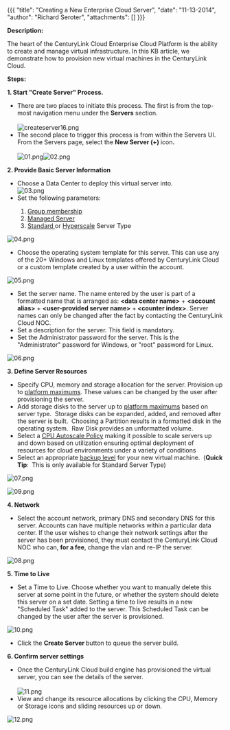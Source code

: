 {{{
  "title": "Creating a New Enterprise Cloud Server",
  "date": "11-13-2014",
  "author": "Richard Seroter",
  "attachments": []
}}}

<p><strong>Description:</strong>
</p>
<p>The heart of the CenturyLink Cloud Enterprise Cloud Platform is the ability to create and manage virtual infrastructure. In this KB article, we demonstrate how to provision new virtual machines in the CenturyLink Cloud.</p>
<p><strong>Steps:</strong>
</p>
<div><strong>1. Start "Create Server" Process.</strong>
</div>
<ul>
  <li>There are two places to initiate this process. The first is from the top-most navigation menu under the <strong>Servers</strong> section.
    <br />
    <br /><img src="https://t3n.zendesk.com/attachments/token/4nWmChpcg7AfDt5QDcGoLyuoN/?name=createserver16.png" alt="createserver16.png" />
  </li>
  <li>The second place to trigger this process is from within the Servers UI. From the Servers page, select the <strong>New Server (+) </strong>icon<strong>. </strong>
    <br />
    <br /><img src="https://t3n.zendesk.com/attachments/token/J17PuvEMgJSePQgWApGEtscTj/?name=01.png" alt="01.png" /><img src="https://t3n.zendesk.com/attachments/token/65AvXyfs7BQLgQ7vgpkIke2Ed/?name=02.png" alt="02.png" />
  </li>
</ul>
<div><strong>2. Provide Basic Server Information</strong>
</div>
<ul>
  <li>Choose a Data Center to deploy this virtual server into.
    <br /><img src="https://t3n.zendesk.com/attachments/token/toRhTjyzqx3BUzQffdF8aBoni/?name=03.png" alt="03.png" />
  </li>
  <li>Set the following parameters:</li>
</ul>
<ol>
  <ol>
    <li><a href="http://www.centurylinkcloud.com/products/management/groups" target="_blank">Group membership</a>&nbsp;</li>
    <li><a href="http://www.centurylinkcloud.com/managed-services/operating-systems" target="_blank">Managed Server</a>
    </li>
    <li><a href="http://www.centurylinkcloud.com/products/compute/servers" target="_blank">Standard </a>or <a href="http://www.centurylinkcloud.com/products/compute/hyperscale" target="_blank">Hyperscale</a>&nbsp;Server Type</li>
  </ol>
</ol>
<p><img src="https://t3n.zendesk.com/attachments/token/Ij5TseHU3xH1OVaAxqAny7Y9h/?name=04.png" alt="04.png" />
</p>
<ul>
  <li>Choose the operating system template for this server. This can use any of the 20+ Windows and Linux templates offered by CenturyLink Cloud or a custom template created by a user within the account.</li>
</ul>
<p><img src="https://t3n.zendesk.com/attachments/token/3LqcoKLBAueWJw5lnzNsXwpwI/?name=05.png" alt="05.png" />
</p>
<ul>
  <li>Set the server name. The name entered by the user is part of a formatted name that is arranged as: <strong>&lt;data center name&gt;</strong> + <strong>&lt;account alias&gt;</strong> + <strong>&lt;user-provided server name&gt;</strong> +<strong> &lt;counter index&gt;</strong>.
    Server names can only be changed after the fact by contacting the CenturyLink Cloud NOC.</li>
  <li>Set a description for the server. This field is mandatory.</li>
  <li>Set the Administrator password for the server. This is the "Administrator" password for Windows, or "root" password for Linux.</li>
</ul>
<p><img src="https://t3n.zendesk.com/attachments/token/dl0uRYAhAamj2ioQQcXxo1aeg/?name=06.png" alt="06.png" />
</p>
<div><strong>3. Define Server Resources</strong>
</div>
<ul>
  <li>Specify CPU, memory and storage allocation for the server. Provision up to <a href="https://t3n.zendesk.com/entries/21819996-Cloud-Server-Instance-Size-and-Performance" target="_blank">platform maximums</a>. These values can be changed by the user after
    provisioning the server.</li>
  <li>Add storage disks to the server up to <a href="https://t3n.zendesk.com/entries/21819996-Cloud-Server-Instance-Size-and-Performance" target="_blank">platform maximums</a> based on server type. &nbsp;Storage disks can be expanded, added, and removed after
    the server is built. &nbsp;Choosing a Partition results in a formatted disk in the operating system. &nbsp;Raw Disk provides an unformatted volume. &nbsp;</li>
  <li>Select a <a href="https://t3n.zendesk.com/entries/22032834-Creating-and-Applying-Autoscale-Policies" target="_blank">CPU Autoscale Policy</a>&nbsp;making it possible to scale servers up and down based on utilization ensuring optimal deployment of resources
    for cloud environments under a variety of conditions</li>
  <li>Select an appropriate <a href="https://t3n.zendesk.com/entries/21861680-CenturyLink-Cloud-Backup-and-Recovery-Services" target="_blank">backup level</a> for your new virtual machine. &nbsp;(<strong>Quick Tip</strong>: &nbsp;This is only available for
    Standard Server Type)</li>
</ul>
<p><img src="https://t3n.zendesk.com/attachments/token/Jx5riABL8L9GajDwO14hzgQlK/?name=07.png" alt="07.png" />
</p>
<p><img src="https://t3n.zendesk.com/attachments/token/jvqizpp8svKZQ27jfng78KHuN/?name=09.png" alt="09.png" />
</p>
<div><strong>4. Network</strong>
</div>
<ul>
  <li>Select the account network, primary DNS and secondary DNS for this server. Accounts can have multiple networks within a particular data center. If the user wishes to change their network settings after the server has been provisioned, they must contact
    the CenturyLink Cloud NOC who can, <strong>for a fee</strong>, change the vlan and re-IP the server.</li>
</ul>
<p><img src="https://t3n.zendesk.com/attachments/token/23gQG2zXrcfIpYWPx6DAQ2SmN/?name=08.png" alt="08.png" />
</p>

<p><strong>5. Time to Live</strong>
</p>
<ul>
  <li>Set a Time to Live. Choose whether you want to manually delete this server at some point in the future, or whether the system should delete this server on a set date. Setting a time to live results in a new "Scheduled Task" added to the server. This
    Scheduled Task can be changed by the user after the server is provisioned.</li>
</ul>
<p><img src="https://t3n.zendesk.com/attachments/token/MI04DqkHMP4JKaq6H9uNfbdcb/?name=10.png" alt="10.png" />
</p>
<ul>
  <li>Click the <strong>Create Server </strong>button to queue the server build.</li>
</ul>
<div><strong>6. Confirm server settings</strong>
</div>
<ul>
  <li>Once the CenturyLink Cloud build engine has provisioned the virtual server, you can see the details of the server.
    <br />
    <br /><img src="https://t3n.zendesk.com/attachments/token/kuFwSYjYAE4DtzWnMjop5ywOH/?name=11.png" alt="11.png" />
  </li>
  <li>View and change its resource allocations by clicking the CPU, Memory or Storage icons and sliding resources up or down.</li>
</ul>
<p><img src="https://t3n.zendesk.com/attachments/token/prswQ5VFYhytgdVXjDIqerRSv/?name=12.png" alt="12.png" />
</p>
